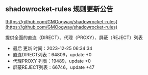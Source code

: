 ## shadowrocket-rules 规则更新公告

[https://github.com/GMOogway/shadowrocket-rules](https://github.com/GMOogway/shadowrocket-rules)

提供全面的直连（DIRECT）、代理（PROXY）、屏蔽（REJECT）列表
- 最后 更新 时间：2023-12-25 06:34:34
- 直连DIRECT列表：64809，update +0
- 代理PROXY 列表：19489，update +0
- 屏蔽REJECT列表：66746，update +47